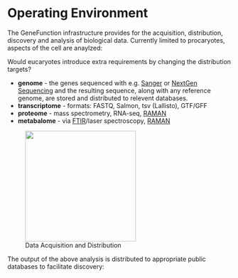 # Operating Environment

The GeneFunction infrastructure provides for the acquisition, distribution, discovery and analysis of biological data.
Currently limited to procaryotes, aspects of the cell are anaylzed:

<aside class="issue" data-number="1" title="eucaryotes?">Would eucaryotes introduce extra requirements by changing the distribution targets?
</aside>

* **genome** - the genes sequenced with e.g. [Sanger](https://en.wikipedia.org/wiki/Sanger_sequencing) or [NextGen Sequencing](https://en.wikipedia.org/wiki/DNA_sequencing#Next-generation_methods) and the resulting sequence, along with any reference genome, are stored and distributed to relevent databases.
* **transcriptome** - formats: FASTQ, Salmon, tsv (Lallisto), GTF/GFF
* **proteome** - mass spectrometry, RNA-seq, [RAMAN](https://en.wikipedia.org/wiki/Raman_spectroscopy)
* **metabalome** - via [FTIR](https://en.wikipedia.org/wiki/Fourier-transform_infrared_spectroscopy)/laser spectroscopy, [RAMAN](https://en.wikipedia.org/wiki/Raman_spectroscopy)

<figure>
<img width="249" alt="" src="op-env.dia.png">
<figcaption>Data Acquisition and Distribution</figcaption>
</figure>

The output of the above analysis is distributed to appropriate public databases to facilitate discovery:

